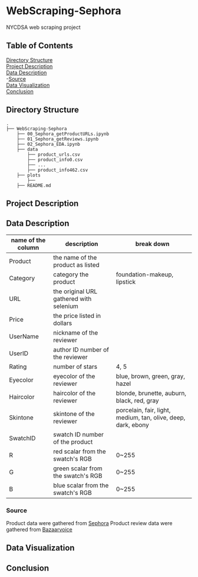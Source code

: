# WebScraping-Sephora
NYCDSA web scraping project


## Table of Contents
[Directory Structure](#Directory-Structure)<br>
[Project Description](#Project-Description)<br>
[Data Description](#Data-Description)<br>
-[Source](#Source)<br>
[Data Visualization](#Data-Visualization)<br>
[Conclusion](#Conclusion)<br>


## Directory Structure
```
.
├── WebScraping-Sephora
    ├── 00_Sephora_getProductURLs.ipynb
    ├── 01_Sephora_getReviews.ipynb
    ├── 02_Sephora_EDA.ipynb
    ├── data
        ├── product_urls.csv
        ├── product_info0.csv
        ├── ...
        ├── product_info462.csv
    ├── plots
        ├── 
    ├── README.md
```


## Project Description


## Data Description
name of the column|description|break down|
|---|---|---|
|Product|the name of the product as listed||
|Category|category the product|foundation-makeup, lipstick||
|URL|the original URL gathered with selenium||
|Price|the price listed in dollars||
|UserName|nickname of the reviewer||
|UserID|author ID number of the reviewer||
|Rating|number of stars|4, 5||
|Eyecolor|eyecolor of the reviewer|blue, brown, green, gray, hazel||
|Haircolor|haircolor of the reviewer|blonde, brunette, auburn, black, red, gray||
|Skintone|skintone of the reviewer|porcelain, fair, light, medium, tan, olive, deep, dark, ebony||
|SwatchID|swatch ID number of the product||
|R|red scalar from the swatch's RGB|0~255||
|G|green scalar from the swatch's RGB|0~255||
|B|blue scalar from the swatch's RGB|0~255||



### Source
Product data were gathered from [Sephora](https://www.sephora.com/)
Product review data were gathered from [Bazaarvoice](https://api.bazaarvoice.com)

## Data Visualization


## Conclusion